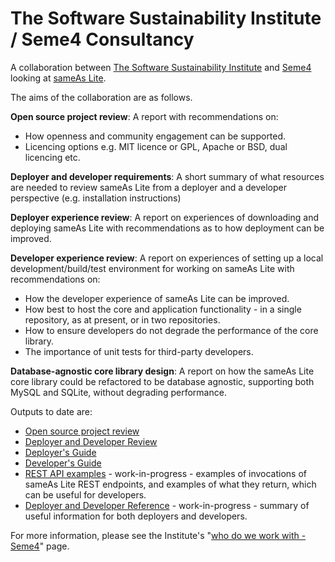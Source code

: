 The Software Sustainability Institute / Seme4 Consultancy
=========================================================

A collaboration between [The Software Sustainability Institute](http://www.software.ac.uk) and [Seme4](http://www.seme4.com) looking at [sameAs Lite](https://github.com/seme4/sameas-lite).

The aims of the collaboration are as follows.

**Open source project review**: A report with recommendations on:

* How openness and community engagement can be supported.
* Licencing options e.g. MIT licence or GPL, Apache or BSD, dual licencing etc.

**Deployer and developer requirements**: A short summary of what resources are needed to review sameAs Lite from a deployer and a developer perspective (e.g. installation instructions)

**Deployer experience review**: A report on experiences of downloading and deploying sameAs Lite with recommendations as to how deployment can be improved.

**Developer experience review**: A report on experiences of setting up a local development/build/test environment for working on sameAs Lite with recommendations on:

* How the developer experience of sameAs Lite can be improved.
* How best to host the core and application functionality - in a single repository, as at present, or in two repositories.
* How to ensure developers do not degrade the performance of the core library.
* The importance of unit tests for third-party developers.

**Database-agnostic core library design**: A report on how the sameAs Lite core library could be refactored to be database agnostic, supporting both MySQL and SQLite, without degrading performance.

Outputs to date are:

* [Open source project review](./open-source/OpenSourceProjectReview.md)
* [Deployer and Developer Review](./DeployerDeveloperReview.md)
* [Deployer's Guide](./DeployersGuide.md)
* [Developer's Guide](./DevelopersGuide.md)
* [REST API examples](./RESTAPIexamples.md) - work-in-progress - examples of invocations of sameAs Lite REST endpoints, and examples of what they return, which can be useful for developers.
* [Deployer and Developer Reference](./Reference.md) - work-in-progress - summary of useful information for both deployers and developers.

For more information, please see the Institute's "[who do we work with - Seme4](http://www.software.ac.uk/who-do-we-work/seme4)" page.
